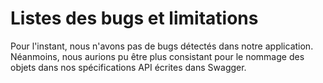 # Listes des bugs et limitations

Pour l'instant, nous n'avons pas de bugs détectés dans notre application. Néanmoins, nous aurions pu être plus consistant pour le nommage des objets dans nos spécifications API écrites dans Swagger.
